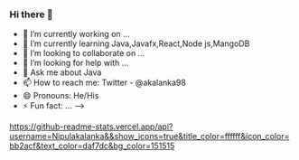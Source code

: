 ### Hi there 👋



- 🔭 I’m currently working on ...
- 🌱 I’m currently learning Java,Javafx,React,Node js,MangoDB
- 👯 I’m looking to collaborate on ...
- 🤔 I’m looking for help with ...
- 💬 Ask me about Java
- 📫 How to reach me: Twitter - @akalanka98
- 😄 Pronouns: He/His
- ⚡ Fun fact: ...
-->

https://github-readme-stats.vercel.app/api?username=Nipulakalanka&&show_icons=true&title_color=ffffff&icon_color=bb2acf&text_color=daf7dc&bg_color=151515

